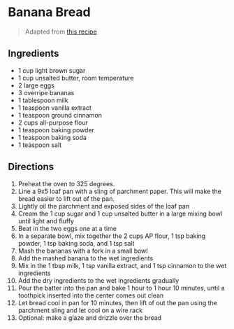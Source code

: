 # Banana Bread

> Adapted from [this recipe](http://www.foodnetwork.com/recipes/banana-bread-recipe-1969572)

## Ingredients 

* 1 cup light brown sugar
* 1 cup unsalted butter, room temperature
* 2 large eggs
* 3 overripe bananas
* 1 tablespoon milk
* 1 teaspoon vanilla extract
* 1 teaspoon ground cinnamon
* 2 cups all-purpose flour
* 1 teaspoon baking powder
* 1 teaspoon baking soda
* 1 teaspoon salt

## Directions

1. Preheat the oven to 325 degrees. 
1. Line a 9x5 loaf pan with a sling of parchment paper. This will make the bread easier to lift out of the pan. 
1. Lightly oil the parchment and exposed sides of the loaf pan
1. Cream the 1 cup sugar and 1 cup unsalted butter in a large mixing bowl until light and fluffy
1. Beat in the two eggs one at a time
1. In a separate bowl, mix together the 2 cups AP flour, 1 tsp baking powder, 1 tsp baking soda, and 1 tsp salt
1. Mash the bananas with a fork in a small bowl
2. Add the mashed banana to the wet ingredients
3. Mix in the 1 tbsp milk, 1 tsp vanilla extract, and 1 tsp cinnamon to the wet ingredients
4. Add the dry ingredients to the wet ingredients gradually
5. Pour the batter into the pan and bake 1 hour to 1 hour 10 minutes, until a toothpick inserted into the center comes out clean
6. Let bread cool in pan for 10 minutes, then lift of out the pan using the parchment sling and let cool on a wire rack
7. Optional: make a glaze and drizzle over the bread
